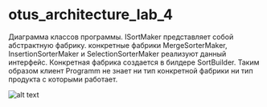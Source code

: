 # otus_architecture_lab_4

Диаграмма классов программы. ISortMaker представляет собой абстрактную фабрику. конкретные фабрики MergeSorterMaker, InsertionSorterMaker и SelectionSorterMaker реализуют данный интерфейс.
Конкретная фабрика создается в билдере SortBuilder. Таким образом клиент Programm не знает ни тип конкретной фабрики ни тип продукта с которыми работает.

![alt text](https://github.com/AlexandrBashkirev/otus_architecture_lab_4/blob/master/class_diagram.png?raw=true)
